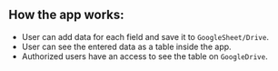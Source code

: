 ## How the app works:

-  User can add data for each field and save it to `GoogleSheet/Drive`. 
-  User can see the entered data as a table inside the app.
-  Authorized users have an access to see the table on `GoogleDrive`.